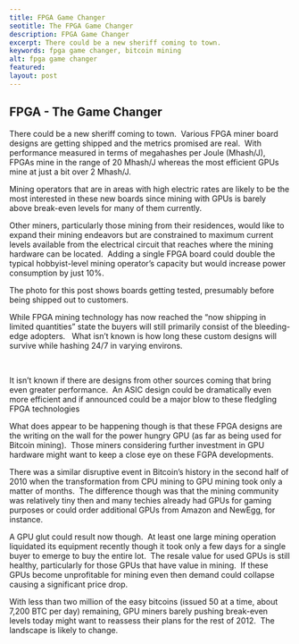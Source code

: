 ```yaml
---
title: FPGA Game Changer
seotitle: The FPGA Game Changer
description: FPGA Game Changer
excerpt: There could be a new sheriff coming to town.
keywords: fpga game changer, bitcoin mining
alt: fpga game changer
featured: 
layout: post
---
```


<h2>FPGA - The Game Changer</h2>

<p>There could be a new sheriff coming to town.  Various FPGA miner board designs are getting shipped and the metrics promised are real.  With performance measured in terms of megahashes per Joule (Mhash/J), FPGAs mine in the range of 20 Mhash/J whereas the most efficient GPUs mine at just a bit over 2 Mhash/J.<p>

<p>Mining operators that are in areas with high electric rates are likely to be the most interested in these new boards since mining with GPUs is barely above break-even levels for many of them currently.  <p>

<p>Other miners, particularly those mining from their residences, would like to expand their mining endeavors but are constrained to maximum current levels available from the electrical circuit that reaches where the mining hardware can be located.  Adding a single FPGA board could double the typical hobbyist-level mining operator’s capacity but would increase power consumption by just 10%.<p>

<p>The photo for this post shows boards getting tested, presumably before being shipped out to customers.<p>

<p>While FPGA mining technology has now reached the “now shipping in limited quantities” state the buyers will still primarily consist of the bleeding-edge adopters.   What isn’t known is how long these custom designs will survive while hashing 24/7 in varying environs.<p>  

<p>It isn’t known if there are designs from other sources coming that bring even greater performance.  An ASIC design could be dramatically even more efficient and if announced could be a major blow to these fledgling FPGA technologies  <p>

<p>What does appear to be happening though is that these FPGA designs are the writing on the wall for the power hungry GPU (as far as being used for Bitcoin mining).  Those miners considering further investment in GPU hardware might want to keep a close eye on these FGPA developments.<p>

<p>There was a similar disruptive event in Bitcoin’s history in the second half of 2010 when the transformation from CPU mining to GPU mining took only a matter of months.  The difference though was that the mining community was relatively tiny then and many techies already had GPUs for gaming purposes or could order additional GPUs from Amazon and NewEgg, for instance.<p>

<p>A GPU glut could result now though.  At least one large mining operation liquidated its equipment recently though it took only a few days for a single buyer to emerge to buy the entire lot.  The resale value for used GPUs is still healthy, particularly for those GPUs that have value in mining.  If these GPUs become unprofitable for mining even then demand could collapse causing a significant price drop.<p>

<p>With less than two million of the easy bitcoins (issued 50 at a time, about 7,200 BTC per day) remaining, GPU miners barely pushing break-even levels today might want to reassess their plans for the rest of 2012.  The landscape is likely to change.<p>

